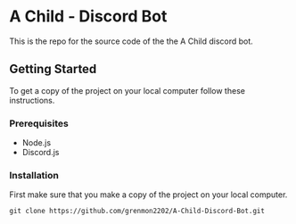 # A Child - Discord Bot
This is the repo for the source code of the the A Child discord bot.

## Getting  Started
To get a copy of the project on your local computer follow these instructions.

### Prerequisites 

 - Node.js
 - Discord.js

### Installation
First make sure that you make a copy of the project on your local computer.

    git clone https://github.com/grenmon2202/A-Child-Discord-Bot.git


<!--stackedit_data:
eyJoaXN0b3J5IjpbMTIyMTQ1MDY5Ml19
-->